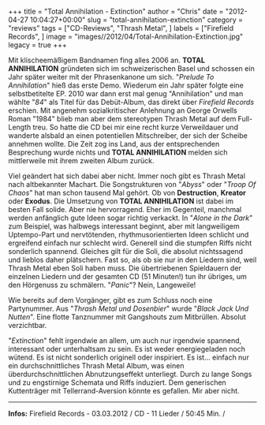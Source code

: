 +++
title = "Total Annihilation - Extinction"
author = "Chris"
date = "2012-04-27 10:04:27+00:00"
slug = "total-annihilation-extinction"
category = "reviews"
tags = ["CD-Reviews", "Thrash Metal", ]
labels = ["Firefield Records", ]
image = "images//2012/04/Total-Annihilation-Extinction.jpg"
legacy = true
+++

Mit klischeemäßigem Bandnamen fing alles 2006 an. **TOTAL ANNIHILATION** gründeten sich im schweizerischen Basel und schossen ein Jahr später weiter mit der Phrasenkanone um sich. "_Prelude To Annihilation_" hieß das erste Demo. Wiederum ein Jahr später folgte eine selbstbetitelte EP. 2010 war dann erst mal genug "Annihilation" und man wählte "_84_" als Titel für das Debüt-Album, das direkt über _Firefield Records_ erschien. Mit angenehm sozialkritischer Anlehnung an George Orwells Roman "1984" blieb man aber dem stereotypen Thrash Metal auf dem Full-Length treu. So hatte die CD bei mir eine recht kurze Verweildauer und wanderte alsbald an einen potentiellen Mitschreiber, der sich der Scheibe annehmen wollte. Die Zeit zog ins Land, aus der entsprechenden Besprechung wurde nichts und **TOTAL ANNIHILATION** melden sich mittlerweile mit ihrem zweiten Album zurück.

Viel geändert hat sich dabei aber nicht. Immer noch gibt es Thrash Metal nach altbekannter Machart. Die Songstrukturen von "_Abyss_" oder "_Troop Of Chaos_" hat man schon tausend Mal gehört. Ob von **Destruction**, **Kreator** oder **Exodus**. Die Umsetzung von **TOTAL ANNIHILATION** ist dabei im besten Fall solide. Aber nie hervorragend. Eher im Gegenteil, manchmal werden anfänglich gute Ideen sogar richtig verkackt. In "_Alone in the Dark_" zum Beispiel, was halbwegs interessant beginnt, aber mit langweiligem Uptempo-Part und nervtötenden, rhythmusorientierten Ideen schlicht und ergreifend einfach nur schlecht wird. Generell sind die stumpfen Riffs nicht sonderlich spannend. Gleiches gilt für die Soli, die absolut nichtssagend und lieblos daher plätschern. Fast so, als ob sie nur in den Liedern sind, weil Thrash Metal eben Soli haben muss. Die übertriebenen Spieldauern der einzelnen Liedern und der gesamten CD (51 Minuten!) tun ihr übriges, um den Hörgenuss zu schmälern. "_Panic_"? Nein, Langeweile!

Wie bereits auf dem Vorgänger, gibt es zum Schluss noch eine Partynummer. Aus "_Thrash Metal und Dosenbier_" wurde "_Black Jack Und Nutten_". Eine flotte Tanznummer mit Gangshouts zum Mitbrüllen. Absolut verzichtbar.

"_Extinction_" fehlt irgendwie an allem, um auch nur irgendwie spannend, interessant oder unterhaltsam zu sein. Es ist weder energiegeladen noch wütend. Es ist nicht sonderlich originell oder inspiriert. Es ist... einfach nur ein durchschnittliches Thrash Metal Album, was einen überdurchschnittlichen Abnutzungseffekt unterliegt. Durch zu lange Songs und zu engstirnige Schemata und Riffs induziert. Dem generischen Kuttenträger mit Tellerrand-Aversion könnte es gefallen. Mir aber nicht.



---
**Infos:**
Firefield Records - 03.03.2012 / 
CD - 11 Lieder / 50:45 Min. / 
